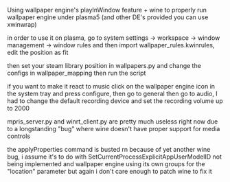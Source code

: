 Using wallpaper engine's playInWindow feature + wine to properly run wallpaper engine under plasma5 (and other DE's provided you can use xwinwrap)

in order to use it on plasma, go to system settings -> workspace -> window management -> window rules and then import wallpaper_rules.kwinrules, edit the position as fit

then set your steam library position in wallpapers.py and change the configs in wallpaper_mapping
then run the script

if you want to make it react to music click on the wallpaper engine icon in the system tray and press configure, then go to general then go to audio, I had to change the default recording device and set the recording volume up to 2000

mpris_server.py and winrt_client.py are pretty much useless right now due to a longstanding "bug" where wine doesn't have proper support for media controls

the applyProperties command is busted rn because of yet another wine bug, i assume it's to do with SetCurrentProcessExplicitAppUserModelID not being implemented and wallpaper engine using its own groups for the "location" parameter but again i don't care enough to patch wine to fix it